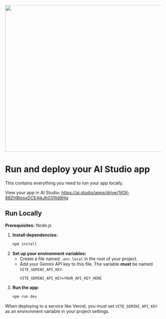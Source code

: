 <div align="center">
<img width="1200" height="475" alt="GHBanner" src="https://github.com/user-attachments/assets/0aa67016-6eaf-458a-adb2-6e31a0763ed6" />
</div>

# Run and deploy your AI Studio app

This contains everything you need to run your app locally.

View your app in AI Studio: https://ai.studio/apps/drive/1jlOll-88ZH8losxDCE4ikJh031Ild9Hq

## Run Locally

**Prerequisites:**  Node.js

1.  **Install dependencies:**
    ```bash
    npm install
    ```
2.  **Set up your environment variables:**
    -   Create a file named `.env.local` in the root of your project.
    -   Add your Gemini API key to this file. The variable **must** be named `VITE_GEMINI_API_KEY`.
        ```
        VITE_GEMINI_API_KEY=YOUR_API_KEY_HERE
        ```
3.  **Run the app:**
    ```bash
    npm run dev
    ```

When deploying to a service like Vercel, you must set `VITE_GEMINI_API_KEY` as an environment variable in your project settings.